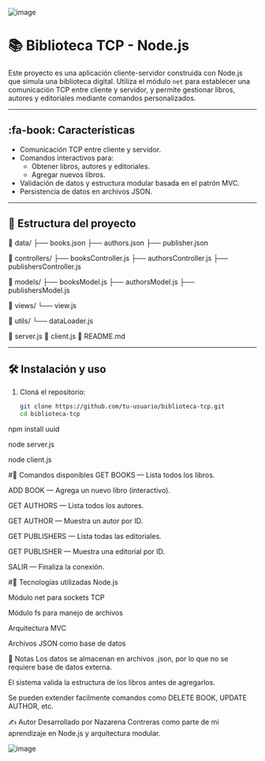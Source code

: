 ![image](https://github.com/user-attachments/assets/dbcc25c3-5bb3-4eb6-ad76-bcec1c42eca4)

# 📚 Biblioteca TCP - Node.js

Este proyecto es una aplicación cliente-servidor construida con Node.js que simula una biblioteca digital. Utiliza el módulo `net` para establecer una comunicación TCP entre cliente y servidor, y permite gestionar libros, autores y editoriales mediante comandos personalizados.

---

## :fa-book: Características

- Comunicación TCP entre cliente y servidor.
- Comandos interactivos para:
  - Obtener libros, autores y editoriales.
  - Agregar nuevos libros.
- Validación de datos y estructura modular basada en el patrón MVC.
- Persistencia de datos en archivos JSON.

---

## 🧱 Estructura del proyecto
📁 data/ ├── books.json ├── authors.json ├── publisher.json

📁 controllers/ ├── booksController.js ├── authorsController.js ├── publishersController.js

📁 models/ ├── booksModel.js ├── authorsModel.js ├── publishersModel.js

📁 views/ └── view.js

📁 utils/ └── dataLoader.js

📄 server.js 📄 client.js 📄 README.md


---

## 🛠️ Instalación y uso

1. Cloná el repositorio:
   ```bash
   git clone https://github.com/tu-usuario/biblioteca-tcp.git
   cd biblioteca-tcp

npm install uuid

node server.js

node client.js


#💬 Comandos disponibles
GET BOOKS — Lista todos los libros.

ADD BOOK — Agrega un nuevo libro (interactivo).

GET AUTHORS — Lista todos los autores.

GET AUTHOR <id> — Muestra un autor por ID.

GET PUBLISHERS — Lista todas las editoriales.

GET PUBLISHER <id> — Muestra una editorial por ID.

SALIR — Finaliza la conexión.


#🧠 Tecnologías utilizadas
Node.js

Módulo net para sockets TCP

Módulo fs para manejo de archivos

Arquitectura MVC

Archivos JSON como base de datos

📌 Notas
Los datos se almacenan en archivos .json, por lo que no se requiere base de datos externa.

El sistema valida la estructura de los libros antes de agregarlos.

Se pueden extender facilmente comandos como DELETE BOOK, UPDATE AUTHOR, etc.

✍️ Autor
Desarrollado por Nazarena Contreras como parte de mi aprendizaje en Node.js y arquitectura modular.

![image](https://github.com/user-attachments/assets/73471130-b278-46ef-9680-96cba409a01a)

